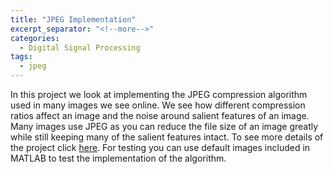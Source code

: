 ```yaml
---
title: "JPEG Implementation"
excerpt_separator: "<!--more-->"
categories:
  - Digital Signal Processing
tags:
  - jpeg
---
```


In this project we look at implementing the JPEG compression algorithm used in many images we see online. We see how different compression ratios affect an image and the noise around salient features of an image. Many images use JPEG as you can reduce the file size of an image greatly while still keeping many of the salient features intact. To see more details of the project click <a href="http://boulderpogoraids.tk/Tao_Jesse_Lab5">here</a>. For testing you can use default images included in MATLAB to test the implementation of the algorithm. 
